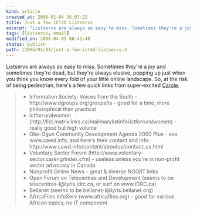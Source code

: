 ```yaml
---
kind: article
created_at: 2006-01-04 16:07:22
title: Just a few ICT4D Listservs
excerpt: "Listservs are always so easy to miss. Sometimes they're a joy and sometimes they're dead, but they're always elusive, popping up just when you think you know every fold of your little online landscape."
tags: [listservs, email]
modified_on: 2008-04-05 06:43:48
status: publish 
path: /2006/01/04/just-a-few-ict4d-listservs-3
---
```


Listservs are always so easy to miss. Sometimes they're a joy and sometimes they're dead, but they're always elusive, popping up just when you think you know every fold of your little online landscape. So, at the risk of being pedestrian, here's a few quick links from super-excited <a href="http://ict4d-think.blogspot.com/">Carole</a>. 

<blockquote class="large">
<ul>
  <li>Information Society: Voices from the South - http://www.dgroups.org/groups/is - good for a time, more philosophical than practical</li>

  <li>Ictforruralwomen (http://list.matrixlinks.ca/mailman/listinfo/ictforruralwomen) - really good but high volume</li>

  <li>Oke-Ogun Community Development Agenda 2000 Plus - see www.cawd.info, and here's their contact and info: http://www.cawd.info/content/aboutus/contact_us.html</li>

  <li>Voluntary Sector Forum (http://www.voluntary-sector.ca/eng/index.cfm) - useless unless you're in non-profit sector advocacy in Canada</li>

  <li>Nonprofit Online News - great & diverse NGO/IT links</li>

  <li>Open Forum on Telecentres and Development (seems to be telecentres-l@lyris.idrc.ca, or surf on www.IDRC.ca)</li>

  <li>Bellanet (seems to be bellanet-l@lyris.bellanet.org)</li>

  <li>AfricaFiles InfoServ (www.africafiles.org) - good for various African topics; no IT component</li></ul> </blockquote>

